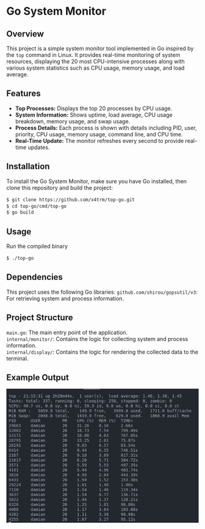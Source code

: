 # Go System Monitor

## Overview

This project is a simple system monitor tool implemented in Go inspired by the `top` command in Linux. It provides real-time monitoring of system resources, displaying the 20 most CPU-intensive processes along with various system statistics such as CPU usage, memory usage, and load average.

## Features

- **Top Processes:** Displays the top 20 processes by CPU usage.
- **System Information:** Shows uptime, load average, CPU usage breakdown, memory usage, and swap usage.
- **Process Details:** Each process is shown with details including PID, user, priority, CPU usage, memory usage, command line, and CPU time.
- **Real-Time Update:** The monitor refreshes every second to provide real-time updates.

## Installation

To install the Go System Monitor, make sure you have Go installed, then clone this repository and build the project:

```bash
$ git clone https://github.com/x4trm/top-go.git
$ cd top-go/cmd/top-go
$ go build
```

## Usage

Run the compiled binary

```bash
$ ./top-go
```

## Dependencies

This project uses the following Go libraries:
`github.com/shirou/gopsutil/v3`: For retrieving system and process information.

## Project Structure

`main.go`: The main entry point of the application.  
`internal/monitor/`: Contains the logic for collecting system and process information.  
`internal/display/`: Contains the logic for rendering the collected data to the terminal.

## Example Output

![screen](./screen.png)
